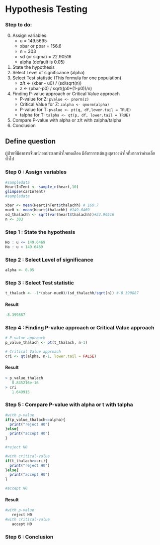 # Hypothesis Testing

### Step to do:

0. Assign variables:
   - u = 149.5695
   - xbar or pbar = 156.6
   - n = 303
   - sd (or sigma) = 22.90516
   - alpha (default is 0.05)
1. State the hypothesis
2. Select Level of significance (alpha)
3. Select Test statistic (This formula for one population)
   - z/t <- (xbar - u0) / (sd/sqrt(n))
   - z <- (pbar-p0) / sqrt((p0\*(1-p0))/n)
4. Finding P-value approach or Critical Value approach
   - P-value for Z: `pvalue <- pnorm(z)`
   - Critical Value for Z: `zalpha <- qnorm(alpha)`
   - P-value for T: `pvalue <- pt(q, df,lower.tail = TRUE)`
   - talpha for T: `talpha <- qt(p, df, lower.tail = TRUE)`
5. Compare P-value with alpha or z/t with zalpha/talpha
6. Conclusion
## Define question
ผู้ป่วยที่มีอาการเจ็บหน้าอกประเภทหัวใจขาดเลือด มีอัตราการเต้นสูงสุดของหัวใจที่มากกว่าค่าเฉลี่ยทั่วไป

### Step 0 : Assign variables
``` r
#sampledata
HeartInTent <- sample_n(heart,10)
glimpse(carInTent)
#sampledata

xbar <- mean(HeartInTent$thalachh) # 160.7
mue0 <- mean(heart$thalachh) #149.6469
sd_thalachh <- sqrt(var(heart$thalachh))#22.90516
n <- 303
```
### Step 1 : State the hypothesis
``` r
Ho : u <= 149.6469
Ha : u > 149.6469
```

### Step 2 : Select Level of significance
``` r
alpha <- 0.05
```

### Step 3 : Select Test statistic
```r
t_thalach <- -1*(xbar-mue0)/(sd_thalachh/sqrt(n)) #-8.399887
```
#### Result
``` r
-8.399887
```
### Step 4 : Finding P-value approach or Critical Value approach
```r
# P-value approach
p_value_thalach <- pt(t_thalach, n-1)

# Critical Value approach
cri <- qt(alpha, n-1, lower.tail = FALSE)
```
#### Result
``` r
> p_value_thalach
   8.845216e-16
> cri
   1.649915
```

### Step 5 : Compare P-value with alpha or t with talpha
``` r
#with p-value
if(p_value_thalach<=alpha){
  print("reject H0")
}else{
  print("accept H0")
}

#reject H0

#with critical-value
if(t_thalach>=cri){
  print("reject H0")
}else{
  print("accept H0")
}

#accept H0
```
#### Result
``` r
#with p-value
   reject H0
#with critical-value
   accept H0
```

### Step 6 : Conclusion


